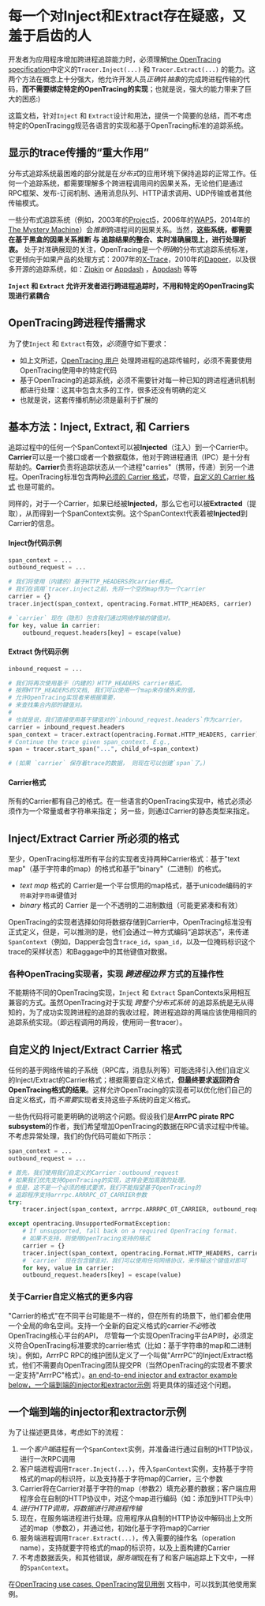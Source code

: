 # 每一个对Inject和Extract存在疑惑，又羞于启齿的人

开发者为应用程序增加跨进程追踪能力时，必须理解[the OpenTracing specification](/pages/spec)中定义的`Tracer.Inject(...)` 和 `Tracer.Extract(...)` 的能力。这两个方法在概念上十分强大，他允许开发人员*正确*并*抽象*的完成跨进程传输的代码，**而不需要绑定特定的OpenTracing的实现**；也就是说，强大的能力带来了巨大的困惑:)

这篇文档，针对`Inject` 和 `Extract`设计和用法，提供一个简要的总结，而不考虑特定的OpenTracingg规范各语言的实现和基于OpenTracing标准的追踪系统。

## 显示的trace传播的“重大作用”

分布式追踪系统最困难的部分就是在*分布式*的应用环境下保持追踪的正常工作。任何一个追踪系统，都需要理解多个跨进程调用间的因果关系，无论他们是通过RPC框架、发布-订阅机制、通用消息队列、HTTP请求调用、UDP传输或者其他传输模式。

一些分布式追踪系统（例如，2003年的[Project5](http://dl.acm.org/citation.cfm?id=945454)，2006年的[WAP5](http://www2006.org/programme/item.php?id=2033)，2014年的[The Mystery Machine](https://www.usenix.org/node/186168)）会*推断*跨进程间的因果关系。当然，**这些系统，都需要在基于黑盒的因果关系推断 与 追踪结果的整合、实时准确展现上，进行处理折衷。** 处于对准确展现的关注，OpenTracing是一个*明确*的分布式追踪系统标准，它更倾向于如果产品的处理方式：2007年的[X-Trace](https://www.usenix.org/conference/nsdi-07/x-trace-pervasive-network-tracing-framework)，2010年的[Dapper](http://research.google.com/pubs/pub36356.html)，以及很多开源的追踪系统，如：[Zipkin](https://github.com/openzipkin) or [Appdash](https://github.com/sourcegraph/appdash) ，[Appdash](https://github.com/sourcegraph/appdash) 等等

**`Inject` 和 `Extract` 允许开发者进行跨进程追踪时，不用和特定的OpenTracing实现进行紧耦合**

## OpenTracing跨进程传播需求

为了使`Inject` 和 `Extract`有效，*必须*遵守如下要求：

- 如上文所述，[OpenTracing 用户](/pages/instrumentation/common-use-cases#stepping-back-who-is-opentracing-for) 处理跨进程的追踪传输时，必须不需要使用OpenTracing使用中的特定代码
- 基于OpenTracing的追踪系统，必须不需要针对每一种已知的跨进程通讯机制都进行处理：这其中包含太多的工作，很多还没有明确的定义
- 也就是说，这套传播机制必须是最利于扩展的

## 基本方法：Inject, Extract, 和 Carriers

追踪过程中的任何一个SpanContext可以被**Injected**（注入）到一个Carrier中。**Carrier**可以是一个接口或者一个数据载体，他对于跨进程通讯（IPC）是十分有帮助的。**Carrier**负责将追踪状态从一个进程"carries"（携带，传递）到另一个进程。OpenTracing标准包含两种[必须的 Carrier 格式](#required-carriers)，尽管，[自定义的 Carrier 格式](#custom-carriers) 也是可能的。

同样的，对于一个Carrier，如果已经被**Injected**，那么它也可以被**Extracted**（提取），从而得到一个SpanContext实例。这个SpanContext代表着被**Injected**到Carrier的信息。

#### Inject伪代码示例

```python
span_context = ...
outbound_request = ...

# 我们将使用（内建的）基于HTTP_HEADERS的carrier格式。
# 我们在调用`tracer.inject之前，先将一个空的map作为一个carrier
carrier = {}
tracer.inject(span_context, opentracing.Format.HTTP_HEADERS, carrier)

# `carrier` 现在（隐形）包含我们通过网络传输的键值对。
for key, value in carrier:
    outbound_request.headers[key] = escape(value)
```

#### Extract 伪代码示例

```python
inbound_request = ...

# 我们将再次使用基于（内建的）HTTP_HEADERS carrier格式。
# 按照HTTP_HEADERS的文档, 我们可以使用一个map来存储外来的值，
# 允许OpenTracing实现者来根据需要，
# 来查找集合内部的键值对。
#
# 也就是说，我们直接使用基于键值对的`inbound_request.headers`作为carrier。
carrier = inbound_request.headers
span_context = tracer.extract(opentracing.Format.HTTP_HEADERS, carrier)
# Continue the trace given span_context. E.g.,
span = tracer.start_span("...", child_of=span_context)

# (如果 `carrier` 保存着trace的数据， 则现在可以创建`span`了。)
```

#### Carrier格式

所有的Carrier都有自己的格式。在一些语言的OpenTracing实现中，格式必须必须作为一个常量或者字符串来指定； 另一些，则通过Carrier的静态类型来指定。

<div id="required-carriers"></div>

## Inject/Extract Carrier 所必须的格式

至少，OpenTracing标准所有平台的实现者支持两种Carrier格式：基于"text map"（基于字符串的map）的格式和基于"binary"（二进制）的格式。

- *text map* 格式的 Carrier是一个平台惯用的map格式，基于unicode编码的`字符串`对`字符串`键值对
- *binary* 格式的 Carrier 是一个不透明的二进制数组（可能更紧凑和有效）

OpenTracing的实现者选择如何将数据存储到Carrier中，OpenTracing标准没有正式定义，但是，可以推测的是，他们会通过一种方式编码“追踪状态”，来传递`SpanContext`（例如，Dapper会包含`trace_id`，`span_id`，以及一位掩码标识这个trace的采样状态）和Baggage中的其他键值对数据。

### 各种OpenTracing实现者，实现 *跨进程边界* 方式的互操作性

不能期待不同的OpenTracing实现，`Inject` 和 `Extract` SpanContexts采用相互兼容的方式。虽然OpenTracing对于实现 *跨整个分布式系统* 的追踪系统是无从得知的，为了成功实现跨进程的追踪的我收过程，跨进程追踪的两端应该使用相同的追踪系统实现。（即远程调用的两段，使用同一套tracer）。

<div id="custom-carriers"></div>

## 自定义的 Inject/Extract Carrier 格式

任何的基于网络传输的子系统（RPC库，消息队列等）可能选择引入他们自定义的Inject/Extract的Carrier格式；根据需要自定义格式，**但最终要求返回符合OpenTracing格式的结果**。这样允许OpenTracing的实现者可以优化他们自己的自定义格式，而*不需要*实现者支持这些子系统的自定义格式。

一些伪代码将可能更明确的说明这个问题。假设我们是**ArrrPC pirate RPC subsystem**的作者，我们希望增加OpenTracing的数据在RPC请求过程中传输。不考虑异常处理，我们的伪代码可能如下所示：

```python
span_context = ...
outbound_request = ...

# 首先，我们使用我们自定义的Carrier：outbound_request
# 如果我们优先支持OpenTracing的实现，这样会更加高效的处理。
# 但是，这不是一个必须的格式要求，我们不能指望基于OpenTracing的
# 追踪程序支持arrrpc.ARRRPC_OT_CARRIER参数
try:
    tracer.inject(span_context, arrrpc.ARRRPC_OT_CARRIER, outbound_request)

except opentracing.UnsupportedFormatException:
    # If unsupported, fall back on a required OpenTracing format.
    # 如果不支持，则使用OpenTracing支持的格式
    carrier = {}
    tracer.inject(span_context, opentracing.Format.HTTP_HEADERS, carrier)
    # `carrier` 现在包含键值对，我们可以使用任何网络协议，来传输这个键值对即可
    for key, value in carrier:
	outbound_request.headers[key] = escape(value)
```

<div id="format-identifiers"></div>

### 关于Carrier自定义格式的更多内容

"Carrier的格式"在不同平台可能是不一样的，但在所有的场景下，他们都会使用一个全局的命名空间。支持一个全新的自定义格式的carrier*不必*修改OpenTracing核心平台的API， 尽管每一个实现OpenTracing平台API时，必须定义符合OpenTracing标准要求的carrier格式（比如：基于字符串的map和二进制块）。例如，ArrrPC RPC的维护团队定义了一个叫做"ArrrPC"的Inject/Extract格式，他们不需要向OpenTracing团队提交PR（当然OpenTracing的实现者不要求一定支持"ArrrPC"格式）。[an end-to-end injector and extractor example below，一个端到端的injector和extractor示例](#propagation-example) 将更具体的描述这个问题。


<div id="propagation-example"></div>

## 一个端到端的injector和extractor示例

为了让描述更具体，考虑如下的流程：

1. 一个*客户端*进程有一个`SpanContext`实例，并准备进行通过自制的HTTP协议，进行一次RPC调用
1. 客户端进程调用`Tracer.Inject(...)`，传入`SpanContext`实例，支持基于字符格式的map的标识符，以及支持基于字符map的Carrier，三个参数
1. Carrier将在Carrier对基于字符的map（参数2）填充必要的数据；客户端应用程序会在自制的HTTP协议中，对这个map进行编码（如：添加到HTTP头中）
1. *进行HTTP调用，将数据进行跨进程传输*
1. 现在，在服务端进程进行处理。应用程序从自制的HTTP协议中解码出上文所述的map（参数2），并通过他，初始化基于字符map的Carrier
1. 服务端进程调用`Tracer.Extract(...)`，传入需要的操作名（operation name），支持就要字符格式的map的标识符，以及上面构建的Carrier
1. 不考虑数据丢失，和其他错误，*服务端*现在有了和客户端追踪上下文中，一样的`SpanContext`。

在[OpenTracing use cases, OpenTracing常见用例](/pages/instrumentation/common-use-cases) 文档中，可以找到其他使用案例。
